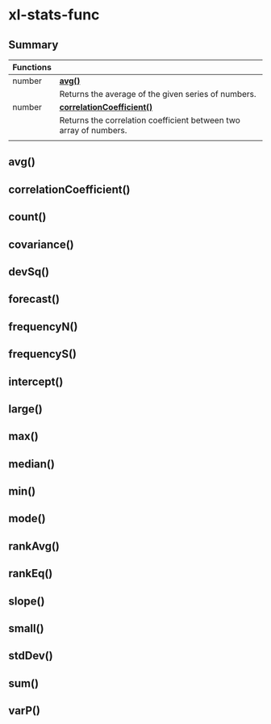 # xl-stats-func
## Summary 

| Functions                                                                                      ||
|:-------------------------|:---------------------------------------------------------------------|
| number                   | [**avg()**](#avg)                                                    |
|                          | Returns the average of the given series of numbers.                  |
| number                   | [**correlationCoefficient()**](#correlationCoefficient)              |
|                          | Returns the correlation coefficient between two array of numbers.    |
|                                                                                                ||
          
## avg()
## correlationCoefficient()
## count()
## covariance()
## devSq()
## forecast()
## frequencyN()
## frequencyS()
## intercept()
## large()
## max()
## median()
## min()
## mode()
## rankAvg()
## rankEq()
## slope()
## small()
## stdDev()
## sum()
## varP()